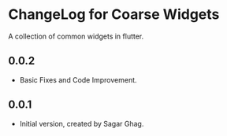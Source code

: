 # ChangeLog for Coarse Widgets

A collection of common widgets in flutter.

## 0.0.2

- Basic Fixes and Code Improvement.

## 0.0.1

- Initial version, created by Sagar Ghag.
